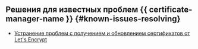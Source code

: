 ## Решения для известных проблем {{ certificate-manager-name }} {#known-issues-resolving}

* [Устранение проблем с получением и обновлением сертификатов от Let's Encrypt](certificate-issue-or-renewal-failed.md)